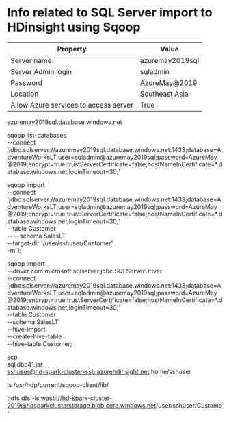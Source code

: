 # Info related to SQL Server import to HDinsight using Sqoop

|Property | Value |
|---|---|
| Server name | azuremay2019sql |
| Server Admin login | sqladmin |
| Password | AzureMay@2019 |
| Location | Southeast Asia |
| Allow Azure services to access server | True |

azuremay2019sql.database.windows.net

sqoop list-databases \
--connect 'jdbc:sqlserver://azuremay2019sql.database.windows.net:1433;database=AdventureWorksLT;user=sqladmin@azuremay2019sql;password=AzureMay@2019;encrypt=true;trustServerCertificate=false;hostNameInCertificate=*.database.windows.net;loginTimeout=30;'

sqoop import \
--connect 'jdbc:sqlserver://azuremay2019sql.database.windows.net:1433;database=AdventureWorksLT;user=sqladmin@azuremay2019sql;password=AzureMay@2019;encrypt=true;trustServerCertificate=false;hostNameInCertificate=*.database.windows.net;loginTimeout=30;' \
--table Customer \
-- --schema SalesLT \
--target-dir '/user/sshuser/Customer' \
-m 1;

sqoop import \
--driver com.microsoft.sqlserver.jdbc.SQLServerDriver \
--connect 'jdbc:sqlserver://azuremay2019sql.database.windows.net:1433;database=AdventureWorksLT;user=sqladmin@azuremay2019sql;password=AzureMay@2019;encrypt=true;trustServerCertificate=false;hostNameInCertificate=*.database.windows.net;loginTimeout=30;' \
--table Customer \
--schema SalesLT \
--hive-import \
--create-hive-table \
--hive-table Customer;


scp \
sqljdbc41.jar \
sshuser@hd-spark-cluster-ssh.azurehdinsight.net:home/sshuser

ls /usr/hdp/current/sqoop-client/lib/

hdfs dfs -ls wasb://hd-spark-cluster-2019@hdsparkclusterstorage.blob.core.windows.net/user/sshuser/Customer